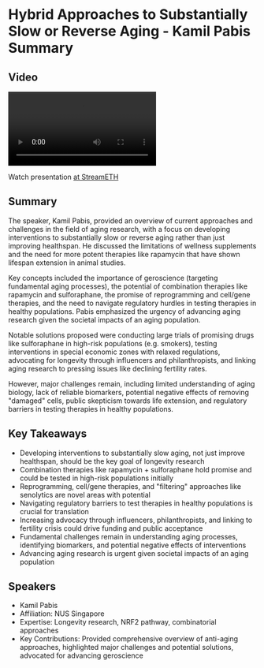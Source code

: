 # Hybrid Approaches to Substantially Slow or Reverse Aging - Kamil Pabis Summary

## Video
<video controls>
<source src="https://vod-cdn.lp-playback.studio/raw/jxf4iblf6wlsyor6526t4tcmtmqa/catalyst-vod-com/hls/934acteu3cfxnm58/index.m3u8" type="application/x-mpegURL">
  Your browser does not support the video tag.
</video>

Watch presentation [at StreamETH](https://streameth.org/edge_city/watch?session=67133e248f864ede03653b58)

## Summary
The speaker, Kamil Pabis, provided an overview of current approaches and challenges in the field of aging research, with a focus on developing interventions to substantially slow or reverse aging rather than just improving healthspan. He discussed the limitations of wellness supplements and the need for more potent therapies like rapamycin that have shown lifespan extension in animal studies.

Key concepts included the importance of geroscience (targeting fundamental aging processes), the potential of combination therapies like rapamycin and sulforaphane, the promise of reprogramming and cell/gene therapies, and the need to navigate regulatory hurdles in testing therapies in healthy populations. Pabis emphasized the urgency of advancing aging research given the societal impacts of an aging population.

Notable solutions proposed were conducting large trials of promising drugs like sulforaphane in high-risk populations (e.g. smokers), testing interventions in special economic zones with relaxed regulations, advocating for longevity through influencers and philanthropists, and linking aging research to pressing issues like declining fertility rates.

However, major challenges remain, including limited understanding of aging biology, lack of reliable biomarkers, potential negative effects of removing "damaged" cells, public skepticism towards life extension, and regulatory barriers in testing therapies in healthy populations.

## Key Takeaways
- Developing interventions to substantially slow aging, not just improve healthspan, should be the key goal of longevity research
- Combination therapies like rapamycin + sulforaphane hold promise and could be tested in high-risk populations initially
- Reprogramming, cell/gene therapies, and "filtering" approaches like senolytics are novel areas with potential
- Navigating regulatory barriers to test therapies in healthy populations is crucial for translation
- Increasing advocacy through influencers, philanthropists, and linking to fertility crisis could drive funding and public acceptance
- Fundamental challenges remain in understanding aging processes, identifying biomarkers, and potential negative effects of interventions
- Advancing aging research is urgent given societal impacts of an aging population

## Speakers
- Kamil Pabis
- Affiliation: NUS Singapore
- Expertise: Longevity research, NRF2 pathway, combinatorial approaches
- Key Contributions: Provided comprehensive overview of anti-aging approaches, highlighted major challenges and potential solutions, advocated for advancing geroscience

